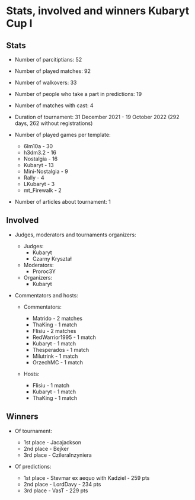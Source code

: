 # Stats, involved and winners Kubaryt Cup I

## Stats

* Number of parcitiptians: 52
* Number of played matches: 92
* Number of walkovers: 33
* Number of people who take a part in predictions: 19
* Number of matches with cast: 4
* Duration of tournament: 31 December 2021 - 19 October 2022 (292 days, 262 without registrations)
* Number of played games per template:

  * 6lm10a - 30
  * h3dm3.2 - 16
  * Nostalgia - 16
  * Kubaryt - 13
  * Mini-Nostalgia - 9
  * Rally - 4
  * LKubaryt - 3
  * mt_Firewalk - 2
 
* Number of articles about tournament: 1

## Involved

* Judges, moderators and tournaments organizers:
  
  * Judges:
    * Kubaryt
    * Czarny Kryształ
  * Moderators:
    * Proroc3Y
  * Organizers:
    * Kubaryt

* Commentators and hosts:
  
  * Commentators:
    * Matrido - 2 matches
    * ThaKing - 1 match
    * Flisiu - 2 matches
    * RedWarrior1995 - 1 match
    * Kubaryt - 1 match
    * Thesperados - 1 match
    * Milutrink - 1 match
    * OrzechMC - 1 match

  * Hosts:
    * Flisiu - 1 match
    * Kubaryt - 1 match
    * ThaKing - 1 match

## Winners

* Of tournament:
  
  * 1st place - Jacajackson
  * 2nd place - Bejker
  * 3rd place - CzileraInzyniera

* Of predictions:

  * 1st place - Stevmar ex aequo with Kadziel - 259 pts
  * 2nd place - LordDavy - 234 pts
  * 3rd place - VasT - 229 pts
